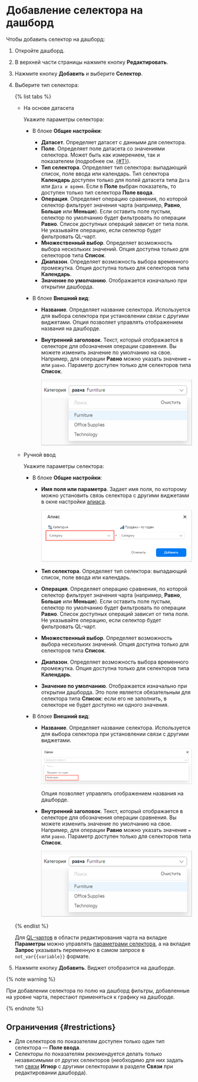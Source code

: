 # Добавление селектора на дашборд


Чтобы добавить селектор на дашборд:

1. Откройте дашборд.
1. В верхней части страницы нажмите кнопку **Редактировать**.
1. Нажмите кнопку **Добавить** и выберите **Селектор**.
1. Выберите тип селектора:

	{% list tabs %}

	- На основе датасета

		Укажите параметры селектора:

		* В блоке **Общие настройки**:

		  * **Датасет**. Определяет датасет с данными для селектора.
		  * **Поле**. Определяет поле датасета со значениями селектора. Может быть как измерением, так и показателем (подробнее см. [{#T}](../../concepts/dataset/data-model.md#field)).
		  * **Тип селектора**. Определяет тип селектора: выпадающий список, поле ввода или календарь. Тип селектора **Календарь** доступен только для полей датасета типа `Дата` или `Дата и время`. Если в **Поле** выбран показатель, то доступен только тип селектора **Поле ввода**.
		  * **Операция**. Определяет операцию сравнения, по которой селектор фильтрует значения чарта (например, **Равно**, **Больше** или **Меньше**). Если оставить поле пустым, селектор по умолчанию будет фильтровать по операции **Равно**. Список доступных операций зависит от типа поля. Не указывайте операцию, если селектор будет фильтровать QL-чарт.
		  * **Множественный выбор**. Определяет возможность выбора нескольких значений. Опция доступна только для селекторов типа **Список**.
		  * **Диапазон**. Определяет возможность выбора временного промежутка. Опция доступна только для селекторов типа **Календарь**.
		  * **Значение по умолчанию**. Отображается изначально при открытии дашборда.

		* В блоке **Внешний вид**:

		  * **Название**. Определяет название селектора. Используется для выбора селектора при установлении связи с другими виджетами. Опция позволяет управлять отображением названия на дашборде.
		  * **Внутренний заголовок**. Текст, который отображается в селекторе для обозначения операции сравнения. Вы можете изменить значение по умолчанию на свое. Например, для операции **Равно** можно указать значение `=` или `равно`. Параметр доступен только для селекторов типа **Список**.  

		    ![image](../../_assets/datalens/selector-settings/selector-operation-title.png)

	- Ручной ввод

		Укажите параметры селектора:

		* В блоке **Общие настройки**:

		  * **Имя поля или параметра**. Задает имя поля, по которому можно установить связь селектора с другими виджетами в окне настройки [алиаса](create-alias.md).

		    ![image](../../_assets/datalens/selector-settings/field-name.png)

		  * **Тип селектора**. Определяет тип селектора: выпадающий список, поле ввода или календарь.
		  * **Операция**. Определяет операцию сравнения, по которой селектор фильтрует значения чарта (например, **Равно**, **Больше** или **Меньше**). Если оставить поле пустым, селектор по умолчанию будет фильтровать по операции **Равно**. Список доступных операций зависит от типа поля. Не указывайте операцию, если селектор будет фильтровать QL-чарт.
		  * **Множественный выбор**. Определяет возможность выбора нескольких значений. Опция доступна только для селекторов типа **Список**.
		  * **Диапазон**. Определяет возможность выбора временного промежутка. Опция доступна только для селекторов типа **Календарь**.
		  * **Значение по умолчанию**. Отображается изначально при открытии дашборда. Это поле является обязательным для селектора типа **Список**: если его не заполнить, в селекторе не будет доступно ни одного значения.

		* В блоке **Внешний вид**:

		  * **Название**. Определяет название селектора. Используется для выбора селектора при установлении связи с другими виджетами. 

		    ![image](../../_assets/datalens/selector-settings/caption.png)

		    Опция позволяет управлять отображением названия на дашборде.

		  * **Внутренний заголовок**. Текст, который отображается в селекторе для обозначения операции сравнения. Вы можете изменить значение по умолчанию на свое. Например, для операции **Равно** можно указать значение `=` или `равно`. Параметр доступен только для селекторов типа **Список**. 

		    ![image](../../_assets/datalens/selector-settings/selector-operation-title.png)
   
	
   {% endlist %}

   Для [QL-чартов](../../concepts/chart/index.md#sql-charts) в области редактирования чарта на вкладке **Параметры** можно управлять [параметрами селектора](../chart/create-sql-chart.md#selector-parameters), а на вкладке **Запрос** указывать переменную в самом запросе в `not_var{{variable}}` формате.

1. Нажмите кнопку **Добавить**. Виджет отобразится на дашборде.

{% note warning %}

При добавлении селектора по полю на дашборд фильтры, добавленные на уровне чарта, перестают применяться к графику на дашборде.

{% endnote %}

## Ограничения {#restrictions}

* Для селекторов по показателям доступен только один тип селектора — **Поле ввода**.
* Селекторы по показателям рекомендуется делать только независимыми от других селекторов (необходимо для них задать тип [связи](../../dashboard/link.md) **Игнор** с другими селекторами в разделе **Связи** при редактировании дашборда).
